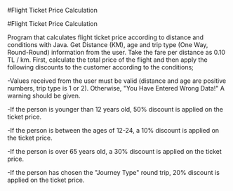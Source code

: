 #Flight Ticket Price Calculation

#Flight Ticket Price Calculation

Program that calculates flight ticket price according to distance and conditions with Java. Get Distance (KM), age and trip type (One Way, Round-Round) information from the user. Take the fare per distance as 0.10 TL / km. First, calculate the total price of the flight and then apply the following discounts to the customer according to the conditions;

-Values received from the user must be valid (distance and age are positive numbers, trip type is 1 or 2). Otherwise, "You Have Entered Wrong Data!" A warning should be given.

-If the person is younger than 12 years old, 50% discount is applied on the ticket price.

-If the person is between the ages of 12-24, a 10% discount is applied on the ticket price.

-If the person is over 65 years old, a 30% discount is applied on the ticket price.

-If the person has chosen the "Journey Type" round trip, 20% discount is applied on the ticket price.

